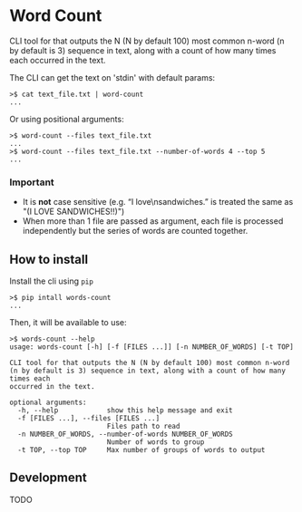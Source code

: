 # Word Count

CLI tool for that outputs the N (N by default 100) most common n-word (n by default is 3) sequence in text, along with a count of how many times each occurred in the text.

The CLI can get the text on 'stdin' with default params:
```
>$ cat text_file.txt | word-count
...
```
 
Or using positional arguments:
```
>$ word-count --files text_file.txt
...
>$ word-count --files text_file.txt --number-of-words 4 --top 5
...
```

### Important

- It is **not** case sensitive (e.g. “I love\nsandwiches.” is treated the same as "(I LOVE SANDWICHES!!)")
- When more than 1 file are passed as argument, each file is processed independently but the series of words are counted together.

## How to install

Install the cli using `pip`

```
>$ pip intall words-count
...
```

Then, it will be available to use:

```
>$ words-count --help
usage: words-count [-h] [-f [FILES ...]] [-n NUMBER_OF_WORDS] [-t TOP]

CLI tool for that outputs the N (N by default 100) most common n-word (n by default is 3) sequence in text, along with a count of how many times each
occurred in the text.

optional arguments:
  -h, --help            show this help message and exit
  -f [FILES ...], --files [FILES ...]
                        Files path to read
  -n NUMBER_OF_WORDS, --number-of-words NUMBER_OF_WORDS
                        Number of words to group
  -t TOP, --top TOP     Max number of groups of words to output
```

## Development

TODO